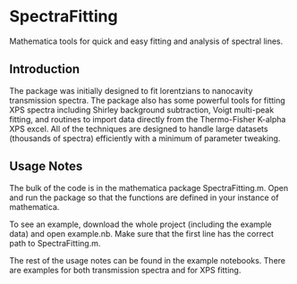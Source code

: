 SpectraFitting
==============

Mathematica tools for quick and easy fitting and analysis of spectral lines. 

Introduction
------------

The package was initially designed to fit lorentzians to nanocavity transmission spectra. The package also has some powerful tools for fitting XPS spectra including Shirley background subtraction, Voigt multi-peak fitting, and routines to import data directly from the Thermo-Fisher K-alpha XPS excel. All of the techniques are designed to handle large datasets (thousands of spectra) efficiently with a minimum of parameter tweaking.

Usage Notes
-----------
The bulk of the code is in the mathematica package SpectraFitting.m. Open and run the package so that the functions are defined in your instance of mathematica.

To see an example, download the whole project (including the example data) and open example.nb. Make sure that the first line has the correct path to SpectraFitting.m.

The rest of the usage notes can be found in the example notebooks. There are examples for both transmission spectra and for XPS fitting.
